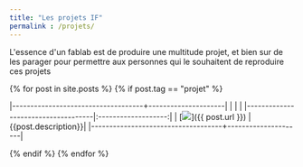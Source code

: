 ```yaml
---
title: "Les projets IF"
permalink : /projets/
---
```


L'essence d'un fablab est de produire une multitude projet, et bien sur de les parager pour permettre aux personnes qui le souhaitent de reproduire ces projets



<!-- <ul>
  {% for post in site.posts %}
    <li>
      <a href="{{ post.url }}">{{ post.title }}</a>
    </li>
  {% endfor %}
</ul>
 -->

{% for post in site.posts %}
{% if post.tag == "projet" %}
 
 
|------------------------------------+---------------------|
|                 |                     | 
|------------------------------------|:-------------------:|
| [![]({{post.image}})]({{ post.url }}) | {{post.description}}|
|------------------------------------+---------------------|
 
{% endif %}
{% endfor %}

